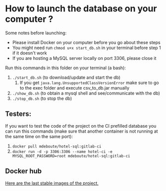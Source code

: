 # How to launch the database on your computer ?

Some notes before launching:
* Please install Docker on your computer before you go about these steps 
* You might need run `chmod u+x start_db.sh` in your terminal before step 1 if it doesn't work
* If you are hosting a MySQL server locally on port 3306, please close it


Run this commands in this folder on your terminal (a bash):

1. `./start_db.sh` (to download/update and start the db)
   1. If you get `java.lang.UnsupportedClassVersionError` make sure to go to the exec folder and execute csv_to_db.jar manually
2. `./show_db.sh` (to obtain a mysql shell and see/communicate with the db)
3. `./stop_db.sh` (to stop the db)

## Testers:

If you want to test the code of the project on the CI prefilled database you can run this commands (make sure that
another container is not running at the same time on the same port):

1. `docker pull mdeboute/hotel-sql:gitlab-ci`
2. `docker run -d -p 3306:3306 --name hotel-ci -e MYSQL_ROOT_PASSWORD=root mdeboute/hotel-sql:gitlab-ci`

## Docker hub

[Here are the last stable images of the project.](https://hub.docker.com/r/mdeboute/hotel-sql/tags?page=1&ordering=last_updated)
